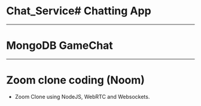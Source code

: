 # Chat_Service# Chatting App
<hr/>

# MongoDB GameChat
<hr/>

# Zoom clone coding (Noom)
- Zoom Clone using NodeJS,  WebRTC and Websockets.

